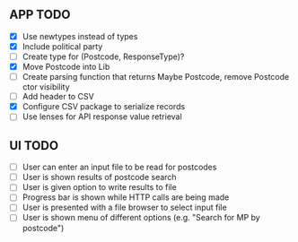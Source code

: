 ## APP TODO
- [x] Use newtypes instead of types  
- [x] Include political party  
- [ ] Create type for (Postcode, ResponseType)?  
- [x] Move Postcode into Lib
- [ ] Create parsing function that returns Maybe Postcode, remove Postcode ctor visibility
- [ ] Add header to CSV
- [x] Configure CSV package to serialize records 
- [ ] Use lenses for API response value retrieval 

## UI TODO
- [ ] User can enter an input file to be read for postcodes
- [ ] User is shown results of postcode search
- [ ] User is given option to write results to file
- [ ] Progress bar is shown while HTTP calls are being made
- [ ] User is presented with a file browser to select input file
- [ ] User is shown menu of different options (e.g. "Search for MP by postcode")